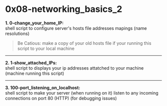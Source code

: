 # 0x08-networking_basics_2

**1. 0-change_your_home_IP:**   
shell script to configure server's hosts file addresses mapings (name resolutions)
> Be Catious: make a copy of your old hosts file if your running this script to your local machine

---

**2. 1-show_attached_IPs:**         
shell script to displays your ip addresses attatched to your machine (machine running this script)

---

**3. 100-port_listening_on_localhost:**     
shell script to make your server (when running on it) listen to any incoming connections on port 80 (HTTP) (for debugging issues)

